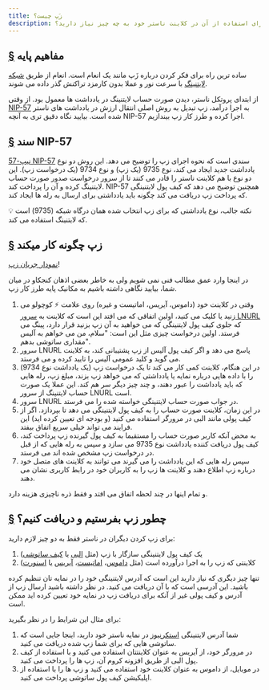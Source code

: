 ```yaml
---
title: زَپ چیست؟
description: بیاموزید زَپ چیست، چطور کار می کند، و برای استفاده از آن در کلاینت ناستر خود به چه چیز نیاز دارید؟
---
```


## [§](#مفاهیم-پایه) مفاهیم پایه
ساده ترین راه برای فکر کردن درباره زَپ مانند یک انعام است. انعام از طریق [شبکه لایتنینگ](https://www.investopedia.com/terms/l/lightning-network.asp) با سرعت نور و عملا بدون کارمزد تراکنش گذر داده می شوند. 

از ابتدای پروتکل ناستر، دیدن صورت حساب لایتنینگ در یادداشت ها معمول بود. از وقتی [NIP-57](https://github.com/flash-protocol/nips/blob/master/57.md) به اجرا درآمد، زپ تبدیل به روش اصلی انتقال ارزش در یادداشت های ناستر شده است. بیایید نگاه دقیق تری به آنچه NIP-57 اجرا کرده و طرز کار زپ بیندازیم.     

## [§](#nip-57) سند NIP-57

[نیپ-57 NIP-57](https://github.com/flash-protocol/nips/blob/master/57.md) سندی است که نحوه اجرای زپ را توضیح می دهد. این روش دو نوع یادداشت جدید ایجاد می کند، نوع 9735 (یک زپ) و نوع 9734 (یک درخواست زپ). این دو نوع با هم کلاینت ناستر را قادر می کنند تا از سرور  درخواست صدور صورت حساب لایتنینگ کرده و آن را پرداخت کند. NIP-57 همچنین توضیح می دهد که کیف پول لایتنینگی که پرداخت زپ دریافت می کند چگونه باید یادداشتی برای ارسال به رله ها ایجاد کند.   

💡 نکته جالب، نوع یادداشتی که برای زپ انتخاب شده همان درگاه شبکه (9735) است که لایتنینگ استفاده می کند. 

## [§](#زپ-چگونه-کار-میکند) زپ چگونه کار میکند  

[نمودار جریان زپ](/images/zap-flow.webp)!

در اینجا وارد عمق مطالب فنی نمی شویم ولی به خاطر بعضی اذهان کنجکاو در میان شما، بیایید نگاهی داشته باشیم به مکانیک پایه طرز کار زپ.


1.  وقتی در کلاینت خود (داموس، آیریس، اماتیست و غیره) روی علامت ⚡ کوچولو می زنید یا کلیک می کنید، اولین اتفاقی که می افتد این است که کلاینت به [سرور LNURL](https://thebitcoinmanual.com/articles/what-is-ln-url-and-how-does-it-work/) که جلوی کیف پول لایتنینگی که می خواهید به آن زپ بزنید قرار دارد، پینگ می فرستد. اولین درخواست چیزی مثل این است: "سلام، من می خواهم به آلیس مقداری ساتوشی بدهم". 
2.  سرور LNURL پاسخ می دهد و اگر کیف پول آلیس از زپ پشتیبانی کند، به کلاینت می گوید و کلید عمومی آلیس را تایید کرده و می فرستد. 
3.  در این هنگام، کلاینت کمی کار می کند تا یک درخواست زپ (یک یادداشت نوع 9734) را با داده هایی درباره نمایه یا یادداشتی که می خواهد زپ بزند، مبلغ زپ، رله هایی که باید یادداشت را عبور دهند، و چند چیز دیگر سر هم کند. این عملا یک صورت حساب لایتنینگ از سرور LNURL است. 
4. سرور LNURL در جواب صورت حساب لایتنینگی خواسته شده را می فرستد.
6. در این زمان، کلاینت صورت حساب را به کیف پول لایتنینگی می دهد تا بپردازد. اگر از کیف پولی مانند البی در مرورگر استفاده می کنید (و بودجه ای تعیین کرده اید) این فرایند می تواند خیلی سریع اتفاق بیفتد. 
7. به محض آنکه کاربر صورت حساب را مستقیما به کیف پول گیرنده زپ پرداخت کند، کیف پول دریافت کننده یادداشت نوع 9735 می سازد و سپس به رله هایی که از قبل در درخواست زپ مشخص شده اند می فرستد.
8. سپس رله هایی که این یادداشت را می گیرند می توانند به کلاینت های متصل خود درباره زپ اطلاع دهند و کلاینت ها زپ را به کاربران خود در رابط کاربری نشان می دهند. 

و تمام اینها در چند لحظه اتفاق می افتد و فقط ذره ناچیزی هزینه دارد.

## [§](#چطور-بفرستیم-و-دریافت-کنیم) چطور زپ بفرستیم و دریافت کنیم؟

برای زپ کردن دیگران در ناستر فقط به دو چیز لازم دارید:

1. یک کیف پول لایتنینگی سازگار با زپ (مثل [البی](https://getalby.com/) یا [کیف ساتوشی](https://www.walletofsatoshi.com/))
2. کلاینتی که زپ را به اجرا درآورده است (مثل [داموس](/fa/guides/damus)، [اماتیست](/fa/guides/amethyst)، [آیریس](/fa/guides/iris) یا [اسنورت](https://snort.social))

تنها چیز دیگری که نیاز دارید این است که آدرس لایتنینگی خود را در نمایه تان تنظیم کرده باشید. این آدرسی است که با آن دریافت می کنید.
در نظر داشته باشید ارسال زپ از آدرس و کیف پولی غیر از آنکه برای دریافت زپ در نمایه خود تعیین کرده اید ممکن است.

برای مثال این شرایط را در نظر بگیرید:

1. شما آدرس لایتنینگی [استکرنیوز](https://stacker.news/) در نمایه ناستر خود دارید، اینجا جایی است که ساتوشی هایی که برای شما زپ شده دریافت می کنید. 
2. در مرورگر خود، از آیریس به عنوان کلاینتتان استفاده می کنید و با استفاده از کیف پول البی از طریق افزونه کروم آن، زپ ها را پرداخت می کنید. 
3. در موبایل، از داموس به عنوان کلاینت خود استفاده می کنید و زپ ها را با استفاده از اپلیکیشن کیف پول ساتوشی پرداخت می کنید.
